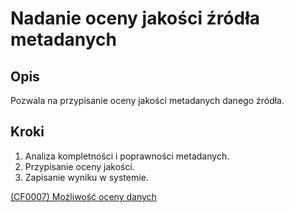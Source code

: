 # Nadanie oceny jakości źródła metadanych

## Opis
Pozwala na przypisanie oceny jakości metadanych danego źródła.

## Kroki
1. Analiza kompletności i poprawności metadanych.
2. Przypisanie oceny jakości.
3. Zapisanie wyniku w systemie.

[(CF0007) Możliwość oceny danych](../../../3.wizja.systemu/3.3.cechy.funkcjonalne/CF0007.md)